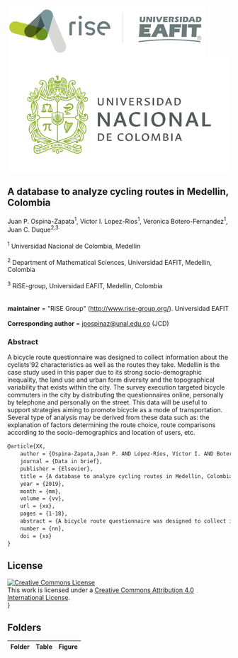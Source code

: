 <img src="figs/rise_logo.png" alt="Estructura Carpeta" align="center">
<img src="figs/unal_logo.png" alt="Estructura Carpeta" align="center">

## A database to analyze cycling routes in Medellin, Colombia


Juan P. Ospina-Zapata<sup>1</sup>, Victor I. Lopez-Rios<sup>1</sup>, Veronica Botero-Fernandez<sup>1</sup>, Juan C. Duque<sup>2,3</sup> \
\
<sup>1</sup> Universidad Nacional de Colombia, Medellin\
\
<sup>2</sup> Department of Mathematical Sciences, Universidad EAFIT, Medellin, Colombia\
\
<sup>3</sup> RiSE-group, Universidad EAFIT, Medellin, Colombia\
\
\
__maintainer__ = "RiSE Group"  (http://www.rise-group.org/). Universidad EAFIT\
\
__Corresponding author__ = jpospinaz@unal.edu.co (JCD)

### Abstract 

A bicycle route questionnaire was designed to collect information about the cyclists\'92 characteristics as well as the routes they take. Medellin is the case study used in this paper due to its strong socio-demographic inequality, the land use and urban form diversity and the topographical variability that exists within the city. The survey execution targeted bicycle commuters in the city by distributing the questionnaires online, personally by telephone and personally on the street. This data will be useful to support strategies aiming to promote bicycle as a mode of transportation. Several type of analysis may be derived from these data such as: the explanation of factors determining the route choice, route comparisons according to the socio-demographics and location of users, etc.


```tex
@article{XX,
    author = {Ospina-Zapata,Juan P. AND López-Ríos, Víctor I. AND Botero-Fernández, Verónica AND Duque, Juan C.},
    journal = {Data in brief},
    publisher = {Elsevier},
    title = {A database to analyze cycling routes in Medellin, Colombia},
    year = {2019},
    month = {mm},
    volume = {vv},
    url = {xx},
    pages = {1-18},
    abstract = {A bicycle route questionnaire was designed to collect information about the cyclists’ characteristics as well as the routes they take. Medellin is the case study used in this paper due to its strong socio-demographic inequality, the land use and urban form diversity and the topographical variability that exists within the city. The survey execution targeted bicycle commuters in the city by distributing the questionnaires online, personally by telephone and personally on the street. This data will be useful to support strategies aiming to promote bicycle as a mode of transportation. Several type of analysis may be derived from these data such as: the explanation of factors determining the route choice, route comparisons according to the socio-demographics and location of users, etc.},
    number = {nn},
    doi = {xx}
}
```

## License

<a rel="license" href="http://creativecommons.org/licenses/by/4.0/"><img alt="Creative Commons License" style="border-width:0" src="https://i.creativecommons.org/l/by/4.0/88x31.png" /></a><br />This work is licensed under a <a rel="license" href="http://creativecommons.org/licenses/by/4.0/">Creative Commons Attribution 4.0 International License</a>.
\
}

## Folders

**Folder** | **Table** | **Figure**
  ----------------- | ---------------------------- | -----------------------------------------------
